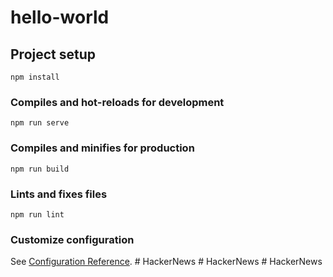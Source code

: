 # hello-world

## Project setup
```
npm install
```

### Compiles and hot-reloads for development
```
npm run serve
```

### Compiles and minifies for production
```
npm run build
```

### Lints and fixes files
```
npm run lint
```

### Customize configuration
See [Configuration Reference](https://cli.vuejs.org/config/).
#   H a c k e r N e w s  
 #   H a c k e r N e w s  
 #   H a c k e r N e w s  
 